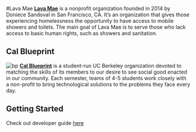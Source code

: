 #Lava Mae
**[Lava Mae](http://lavamae.org)**
is a nonprofit organization founded in 2014 by Doniece Sandoval in San Francisco, CA.
It’s an organization that gives those experiencing homelessness the opportunity to have access
to mobile showers and toilets. The main goal of Lava Mae is to serve those who lack access to
basic human rights, such as showers and sanitation.

## Cal Blueprint
![bp](https://raw.githubusercontent.com/calblueprint/calblueprint.org.old/master/app/assets/images/banner-facebook.png)
**[Cal Blueprint](http://www.calblueprint.org/)** is a student-run UC Berkeley
organization devoted to matching the skills of its members to our desire to see
social good enacted in our community. Each semester, teams of 4-5 students work
closely with a non-profit to bring technological solutions to the problems they
face every day.

## Getting Started
Check out developer guide [here](docs/README.md)
